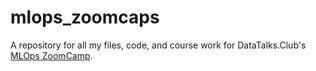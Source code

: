 # mlops_zoomcaps
A repository for all my files, code, and course work for DataTalks.Club's [MLOps ZoomCamp](https://github.com/DataTalksClub/mlops-zoomcamp).
